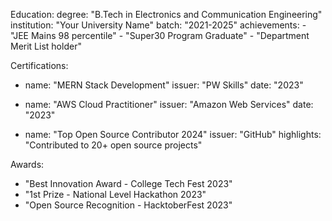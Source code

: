 Education:
  degree: "B.Tech in Electronics and Communication Engineering"
  institution: "Your University Name"
  batch: "2021-2025"
  achievements:
    - "JEE Mains 98 percentile"
    - "Super30 Program Graduate"
    - "Department Merit List holder"

Certifications:
  - name: "MERN Stack Development"
    issuer: "PW Skills"
    date: "2023"
  
  - name: "AWS Cloud Practitioner"
    issuer: "Amazon Web Services"
    date: "2023"
  
  - name: "Top Open Source Contributor 2024"
    issuer: "GitHub"
    highlights: "Contributed to 20+ open source projects"

Awards:
  - "Best Innovation Award - College Tech Fest 2023"
  - "1st Prize - National Level Hackathon 2023"
  - "Open Source Recognition - HacktoberFest 2023"
